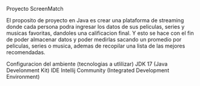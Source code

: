 Proyecto ScreenMatch

El proposito de proyecto en Java es crear una plataforma de streaming donde cada persona podra ingresar los datos de sus peliculas, series y musicas favoritas, dandoles una calificacion final.
Y esto se hace con el fin de poder almacenar datos y poder medirlas sacando un promedio por peliculas, series o musica, ademas de recopilar una lista de las mejores recomendadas.

Configuracion del ambiente (tecnologias a utlilizar)
JDK 17 (Java Develonment Kit)
IDE Intellij Community (Integrated Development Environment)
